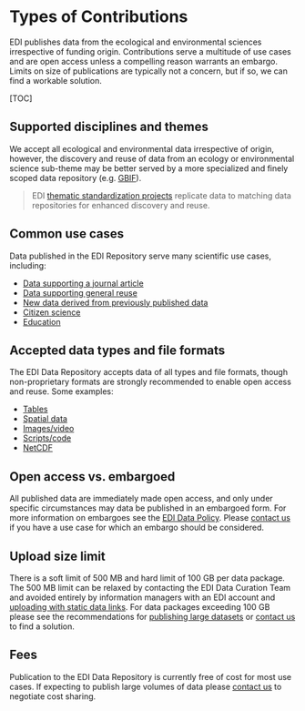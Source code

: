 # Types of Contributions

EDI publishes data from the ecological and environmental sciences irrespective of funding origin. Contributions serve a multitude of use cases and are open access unless a compelling reason warrants an embargo. Limits on size of publications are typically not a concern, but if so, we can find a workable solution.

[TOC]

## Supported disciplines and themes

We accept all ecological and environmental data irrespective of origin, however, the discovery and reuse of data from an ecology or environmental science sub-theme may be better served by a more specialized and finely scoped data repository (e.g. [GBIF](https://www.gbif.org/)).

>EDI [thematic standardization projects](thematic-standardization.md) replicate data to matching data repositories for enhanced discovery and reuse.


## Common use cases

Data published in the EDI Repository serve many scientific use cases, including:

* [Data supporting a journal article](https://portal.edirepository.org/nis/mapbrowse?scope=edi&identifier=1077)
* [Data supporting general reuse](https://portal.edirepository.org/nis/mapbrowse?packageid=knb-lter-jrn.210365001.62)
* [New data derived from previously published data](https://portal.edirepository.org/nis/mapbrowse?packageid=edi.303.2)
* [Citizen science](https://portal.edirepository.org/nis/mapbrowse?scope=edi&identifier=949)
* [Education](https://portal.edirepository.org/nis/mapbrowse?scope=edi&identifier=270)

## Accepted data types and file formats

The EDI Data Repository accepts data of all types and file formats, though non-proprietary formats are strongly recommended to enable open access and reuse. Some examples:

* [Tables](https://portal.edirepository.org/nis/mapbrowse?scope=edi&identifier=1078)
* [Spatial data](https://portal.edirepository.org/nis/mapbrowse?scope=edi&identifier=98)
* [Images/video](https://portal.edirepository.org/nis/mapbrowse?packageid=knb-lter-vcr.239.3)
* [Scripts/code](https://portal.edirepository.org/nis/mapbrowse?scope=edi&identifier=1064)
* [NetCDF](https://portal.edirepository.org/nis/mapbrowse?packageid=knb-lter-nwt.171.1)

## Open access vs. embargoed

All published data are immediately made open access, and only under specific circumstances may data be published in an embargoed form. For more information on embargoes see the [EDI Data Policy](../about/edi-policy.md#data-package-accessibility). Please [contact us](../support/contact-us.md) if you have a use case for which an embargo should be considered.


## Upload size limit

There is a soft limit of 500 MB and hard limit of 100 GB per data package. The 500 MB limit can be relaxed by contacting the EDI Data Curation Team and avoided entirely by information managers with an EDI account and [uploading with static data links](https://docs.google.com/document/d/1DC403Wd6PfssjPXl-ToRNlC97xcr6kVoTWoFE4R2_bk/edit#heading=h.3yagd380wsrl). For data packages exceeding 100 GB please see the recommendations for [publishing large datasets](https://ediorg.github.io/data-package-best-practices/datapackage-design/large-data-sets.html) or [contact us](../support/contact-us.md) to find a solution.


## Fees

Publication to the EDI Data Repository is currently free of cost for most use cases. If expecting to publish large volumes of data please [contact us](../support/contact-us.md) to negotiate cost sharing.
